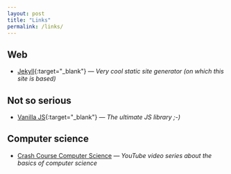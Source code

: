 ```yaml
---
layout: post
title: "Links"
permalink: /links/
---
```


## Web
* [Jekyll](https://jekyllrb.com){:target="_blank"} <cite>&mdash; Very cool static site generator (on which this site is based)</cite>

## Not so serious
* [Vanilla JS](http://vanilla-js.com){:target="_blank"} <cite>&mdash; The ultimate JS library ;-)</cite>

## Computer science
* [Crash Course Computer Science](https://www.youtube.com/playlist?list=PL8dPuuaLjXtNlUrzyH5r6jN9ulIgZBpdo) <cite>&mdash; YouTube video series about the basics of computer science</cite>
